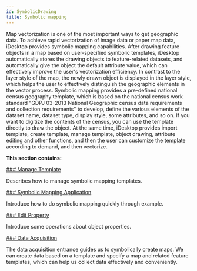 ```yaml
---
id: SymbolicDrawing
title: Symbolic mapping
---
```

Map vectorization is one of the most important ways to get geographic data. To achieve rapid vectorization of image data or paper map data, iDesktop provides symbolic mapping capabilities. After drawing feature objects in a map based on user-specified symbolic templates, iDesktop automatically stores the drawing objects to feature-related datasets, and automatically give the object the default attribute value, which can effectively improve the user's vectorization efficiency. In contrast to the layer style of the map, the newly drawn object is displayed in the layer style, which helps the user to effectively distinguish the geographic elements in the vector process.
Symbolic mapping provides a pre-defined national census geography template, which is based on the national census work standard "GDPJ 03-2013 National Geographic census data requirements and collection requirements" to develop, define the various elements of the dataset name, dataset type, display style, some attributes, and so on. If you want to digitize the contents of the census, you can use the template directly to draw the object. At the same time, iDesktop provides import template, create template, manage template, object drawing, attribute editing and other functions, and then the user can customize the template according to demand, and then vectorize.

**This section contains:**

[### Manage Template](TemplateManager)

Describes how to manage symbolic mapping templates.

[### Symbolic Mapping Application](SymbolicMappingExample)

Introduce how to do symbolic mapping quickly through example.

[### Edit Property](SymbolicMappingPropertySettings)

Introduce some operations about object properties.

[### Data Acquisition](TemplateManager)

The data acquisition entrance guides us to symbolically create maps. We can create data based on a template and specify a map and related feature templates, which can help us collect data effectively and conveniently.

